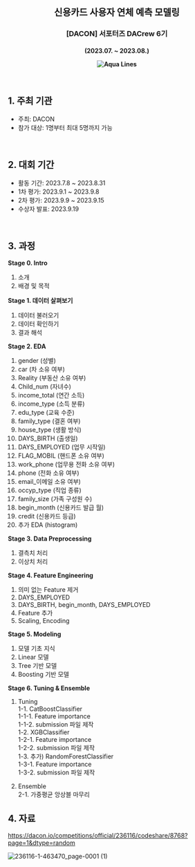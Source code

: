 <h2 align='center'> 신용카드 사용자 연체 예측 모델링 </h2>  
<h3 align='center'> [DACON] 서포터즈 DACrew 6기 </h3>  
<h4 align='center'> (2023.07. ~ 2023.08.)  
<br/> 
  
![Aqua Lines](https://raw.githubusercontent.com/andreasbm/readme/master/assets/lines/aqua.png)  

&nbsp;


## 1. 주최 기관

- 주최: DACON
- 참가 대상: 1명부터 최대 5명까지 가능

<br/>

## 2. 대회 기간

- 활동 기간: 2023.7.8 ~ 2023.8.31
- 1차 평가: 2023.9.1 ~ 2023.9.8
- 2차 평가: 2023.9.9 ~ 2023.9.15
- 수상자 발표: 2023.9.19
  
<br/>


## 3. 과정

**Stage 0. Intro**
1. 소개
2. 배경 및 목적


**Stage 1. 데이터 살펴보기**
1. 데이터 불러오기
2. 데이터 확인하기
3. 결과 해석


**Stage 2. EDA**
1) gender (성별)
2) car (차 소유 여부)
3) Reality (부동산 소유 여부)
4) Child_num (자녀수)
5) income_total (연간 소득)
6) income_type (소득 분류)
7) edu_type (교육 수준)
8) family_type (결혼 여부)
9) house_type (생활 방식)
10) DAYS_BIRTH (출생일)
11) DAYS_EMPLOYED (업무 시작일)
12) FLAG_MOBIL (핸드폰 소유 여부)
13) work_phone (업무용 전화 소유 여부)
14) phone (전화 소유 여부)
15) email_이메일 소유 여부)
16) occyp_type (직업 종류)
17) family_size (가족 구성원 수)
18) begin_month (신용카드 발급 월)
19) credit (신용카드 등급)
20) 추가 EDA (histogram)


**Stage 3. Data Preprocessing**    
1. 결측치 처리
2. 이상치 처리


**Stage 4. Feature Engineering**
1. 의미 없는 Feature 제거
2. DAYS_EMPLOYED
3. DAYS_BIRTH, begin_month, DAYS_EMPLOYED
4. Feature 추가
5. Scaling, Encoding

   
**Stage 5. Modeling**    
1. 모델 기초 지식  
2. Linear 모델  
3. Tree 기반 모델  
4. Boosting 기반 모델  

   
**Stage 6. Tuning & Ensemble**
1. Tuning  
1-1. CatBoostClassifier  
1-1-1. Feature importance  
1-1-2. submission 파일 제작  
1-2. XGBClassifier  
1-2-1. Feature importance  
1-2-2. submission 파일 제작  
1-3. 추가) RandomForestClassifier  
1-3-1. Feature importance  
1-3-2. submission 파일 제작
   
3. Ensemble  
2-1. 가중평균 앙상블
마무리

## 4. 자료      
https://dacon.io/competitions/official/236116/codeshare/8768?page=1&dtype=random  

![236116-1-463470_page-0001 (1)](https://github.com/Ji-eun-Kim/DACrew_6th/assets/124686375/06cb9af0-8162-4c02-9001-14a1d30aa8cc)  
